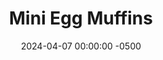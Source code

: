 ---
layout: post
title:  "Mini Egg Muffins"
date:   2024-04-07 00:00:00 -0500
categories:
- Recipes
- Archive
permalink: /recipes/egg-muffins
image: /assets/Food/Breakfast/Egg Muffin/egg-muffin-cover.jpg
ing: eggmuffin-ing
facts: eggmuffin-facts
section1: 
start2: 
section2: 
start3: 
section3: 
start4: 
section4: 
start5: 
section5: 
Prep: 10
Rest: 
Cook: 25
Source1: 
Source2: 
whisk: https://s.samsungfood.com/h6mde
tags: 
- eggs
- breakfast
- peppers
- onions
- spinach
- bell pepper
- paprika
- chili powder
- garlic powder
- onion powder
- shredded cheese
- cheese
Description: These egg muffins are a great way to prep some breakfast ahead of time and eat on the go. Saute whatever vegetables you like (I went with spinach, pepper, and onion), mix with eggs, and bake. Each serving is 1 egg's worth; 6 mini muffins or 3 regular sized muffins
Instructions: 
- Preheat your oven to 350F, and heat a large pan over medium heat. Cut your peppers and onions into a small dice. Add vegetables to the pan with oil and salt. Cover, and cook until peppers have softened and onions turn translucent<br><br>

- Season to taste with whatever you like. I went with paprika, chili powder, lemon pepper, garlic, onion, black pepper, and hot sauce<br><br>

- Crack your eggs into a large bowl, and mix with the vegetables. Liberally grease a muffin tin, and evenly divide your batter. This recipe makes 24 mini muffins or 12 regular sized muffins<br><br>
- <center><img src="/assets/Food/Breakfast/Egg Muffin/egg-muffin-3.jpg" alt="" class="instruction-image"></center><br>

- Bake at 350F for about 15 minutes for mini muffins, or about 20 minutes for regular sized muffins. Let cool in the pan for 5 minutes before transferring to a wire rack and serving. Optionally, top with shredded cheese and serve with salsa<br><br>
- <center><img src="/assets/Food/Breakfast/Egg Muffin/egg-muffin-4.jpg" alt="" class="instruction-image"></center><br>
---